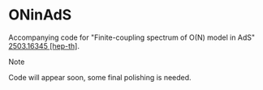 # ONinAdS

Accompanying code for "Finite-coupling spectrum of O(N) model in AdS" [2503.16345 \[hep-th\]](https://arxiv.org/abs/2503.16345).

> [!NOTE]
> Code will appear soon, some final polishing is needed.
